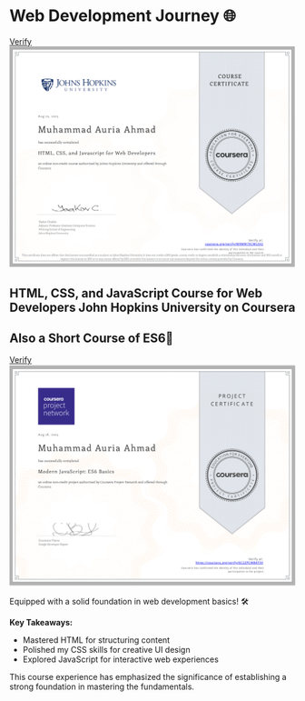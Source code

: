 # Web Development Journey 🌐
[Verify](https://coursera.org/share/b5a6aaf509f3bd4e117990c5d0915711)
![Certificate](HTML_CSS_JS_for_web_development.png)
## HTML, CSS, and JavaScript Course for Web Developers John Hopkins University on Coursera
## Also a Short Course of ES6🚀
[Verify](https://coursera.org/share/ddbfc6db6888bddef1132e4bb20cd719)
![Certificate](ES6.png)

Equipped with a solid foundation in web development basics! 🛠️

**Key Takeaways:**
- Mastered HTML for structuring content
- Polished my CSS skills for creative UI design
- Explored JavaScript for interactive web experiences




This course experience has emphasized the significance of establishing a strong foundation in mastering the fundamentals.

